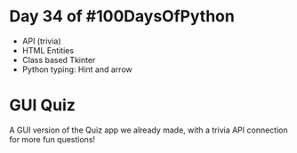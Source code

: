 # Day 34 of #100DaysOfPython

- API (trivia)
- HTML Entities
- Class based Tkinter
- Python typing: Hint and arrow

# GUI Quiz

A GUI version of the Quiz app we already made, with a trivia API connection for more fun questions!